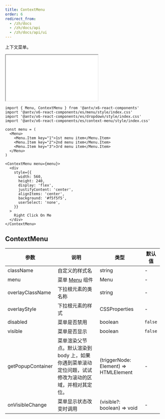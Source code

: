 ```yaml
---
title: ContextMenu
order: 6
redirect_from:
  - /zh/docs
  - /zh/docs/api
  - /zh/docs/api/ui
---
```


上下文菜单。

<iframe src="/demos/api/ui/contextmenu/basic"></iframe>

```tsx
import { Menu, ContextMenu } from '@antv/x6-react-components'
import '@antv/x6-react-components/es/menu/style/index.css'
import '@antv/x6-react-components/es/dropdown/style/index.css'
import '@antv/x6-react-components/es/context-menu/style/index.css'

const menu = (
  <Menu>
    <Menu.Item key="1">1st menu item</Menu.Item>
    <Menu.Item key="2">2nd menu item</Menu.Item>
    <Menu.Item key="3">3rd menu item</Menu.Item>
  </Menu>
)

<ContextMenu menu={menu}>
  <div
    style={{
      width: 560,
      height: 240,
      display: 'flex',
      justifyContent: 'center',
      alignItems: 'center',
      background: '#f5f5f5',
      userSelect: 'none',
    }}
  >
    Right Click On Me
  </div>
</ContextMenu>
```

## ContextMenu

| 参数 | 说明 | 类型 | 默认值 |
| --- | --- | --- | --- |
| className | 自定义的样式名 | string | - |
| menu | 菜单 [Menu](/zh/docs/api/ui/menu) 组件 | Menu | - |
| overlayClassName | 下拉根元素的类名称 | string | - |
| overlayStyle | 下拉根元素的样式 | CSSProperties | - |
| disabled | 菜单是否禁用 | boolean | `false` |
| visible | 菜单是否显示 | boolean | `false` |
| getPopupContainer | 菜单渲染父节点。默认渲染到 body 上，如果你遇到菜单滚动定位问题，试试修改为滚动的区域，并相对其定位。 | (triggerNode: Element) => HTMLElement | - |
| onVisibleChange | 菜单显示状态改变时调用 | (visible?: boolean) => void | - |
